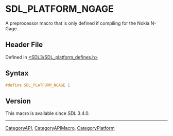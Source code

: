 # SDL_PLATFORM_NGAGE

A preprocessor macro that is only defined if compiling for the Nokia N-Gage.

## Header File

Defined in [<SDL3/SDL_platform_defines.h>](https://github.com/libsdl-org/SDL/blob/main/include/SDL3/SDL_platform_defines.h)

## Syntax

```c
#define SDL_PLATFORM_NGAGE 1
```

## Version

This macro is available since SDL 3.4.0.

----
[CategoryAPI](CategoryAPI), [CategoryAPIMacro](CategoryAPIMacro), [CategoryPlatform](CategoryPlatform)


